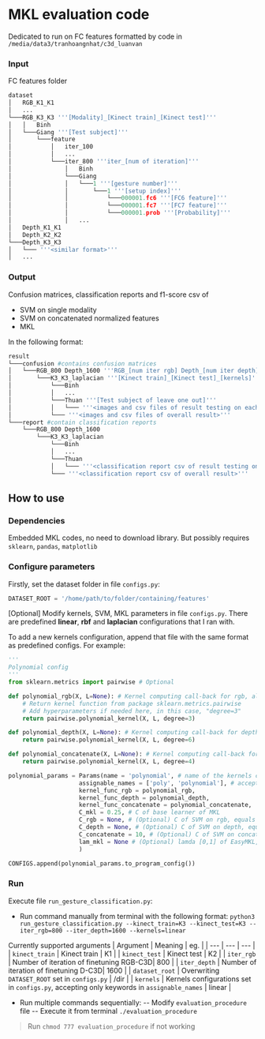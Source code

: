 # MKL evaluation code
Dedicated to run on FC features formatted by code in `/media/data3/tranhoangnhat/c3d_luanvan`
### Input
FC features folder
```python
dataset
│	RGB_K1_K1
│	...
└───RGB_K3_K3 '''[Modality]_[Kinect train]_[Kinect test]'''
│	│	Binh
│	└───Giang '''[Test subject]'''
│		└───feature
│			│	iter_100
│			│	...
│			└───iter_800 '''iter_[num of iteration]'''
│				│	Binh
│				└───Giang
│				│	└───1 '''[gesture number]'''
│				│		└───1 '''[setup index]'''
│				│			└───000001.fc6 '''[FC6 feature]'''
│				│			└───000001.fc7 '''[FC7 feature]'''
│				│			└───000001.prob '''[Probability]'''
│				│	...
│	Depth_K1_K1
│	Depth_K2_K2   
└───Depth_K3_K3
│	└─── '''<similar format>'''
│	...
```
### Output

Confusion matrices, classification reports and f1-score csv of
- SVM on single modality
- SVM on concatenated normalized features
- MKL

In the following format:
```python
result
└───confusion #contains confusion matrices
│	└───RGB_800 Depth_1600 '''RGB_[num iter rgb] Depth_[num iter depth]'''
│		└───K3_K3_laplacian '''[Kinect train]_[Kinect test]_[kernels]'''
│			└───Binh
│			│	...
│			└───Thuan '''[Test subject of leave one out]'''
│			│	└─── '''<images and csv files of result testing on each subject>'''
│			└─── '''<images and csv files of overall result>'''
└───report #contain classification reports
	└───RGB_800 Depth_1600
		└───K3_K3_laplacian
			└───Binh
			│	...
			└───Thuan
			│	└─── '''<classification report csv of result testing on each subject>'''
			└─── '''<classification report csv of overall result>'''
```
## How to use
### Dependencies
Embedded MKL codes, no need to download library. But possibly requires `sklearn`, `pandas`, `matplotlib`
### Configure parameters
Firstly, set the dataset folder in file `configs.py`:
```python
DATASET_ROOT = '/home/path/to/folder/containing/features'
```
[Optional] Modify kernels, SVM, MKL parameters in file `configs.py`. There are predefined **linear**, **rbf** and **laplacian** configurations that I ran with.

To add a new kernels configuration, append that file with the same format as predefined configs. For example:
```python
'''
Polynomial config
'''
from sklearn.metrics import pairwise # Optional

def polynomial_rgb(X, L=None): # Kernel computing call-back for rgb, always with these input params
	# Return kernel function from package sklearn.metrics.pairwise
	# Add hyperparameters if needed here, in this case, "degree=3"
	return pairwise.polynomial_kernel(X, L, degree=3)

def polynomial_depth(X, L=None): # Kernel computing call-back for depth
	return pairwise.polynomial_kernel(X, L, degree=6)

def polynomial_concatenate(X, L=None): # Kernel computing call-back for concatenated features
	return pairwise.polynomial_kernel(X, L, degree=4)

polynomial_params = Params(name = 'polynomial', # name of the kernels configuration
					assignable_names = ['poly', 'polynomial'], # accepted names when you run command, eg: --kernels=poly
					kernel_func_rgb = polynomial_rgb,
					kernel_func_depth = polynomial_depth,
					kernel_func_concatenate = polynomial_concatenate,
					C_mkl = 0.25, # C of base learner of MKL
					C_rgb = None, # (Optional) C of SVM on rgb, equals C_mkl if None
					C_depth = None, # (Optional) C of SVM on depth, equals C_mkl if None
					C_concatenate = 10, # (Optional) C of SVM on concatenated features, equals C_mkl if None
					lam_mkl = None # (Optional) lamda [0,1] of EasyMKL, 0.0 if None
					)

CONFIGS.append(polynomial_params.to_program_config())
```
### Run
Execute file `run_gesture_classification.py`:
- Run command manually from terminal with the following format:
`python3 run_gesture_classification.py --kinect_train=K3 --kinect_test=K3 --iter_rgb=800 --iter_depth=1600 --kernels=linear`

Currently supported arguments
| Argument | Meaning | eg. |
| --- | --- | --- |
| `kinect_train` | Kinect train | K1 |
| `kinect_test` | Kinect test | K2 |
| `iter_rgb` | Number of iteration of finetuning RGB-C3D| 800 |
| `iter_depth` | Number of iteration of finetuning D-C3D| 1600 |
| `dataset_root` | Overwriting `DATASET_ROOT` set in `configs.py` | \/dir |
| `kernels` | Kernels configurations set in `configs.py`, accepting only keywords in `assignable_names` | linear |


- Run multiple commands sequentially:
-- Modify `evaluation_procedure` file
-- Execute it from terminal `./evaluation_procedure`
> Run `chmod 777 evaluation_procedure` if not working
